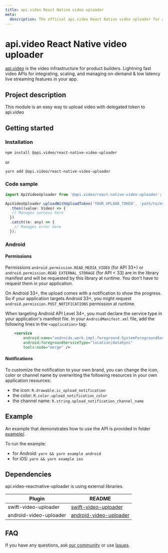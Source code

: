 ```yaml
---
title: api.video React Native video uploader
meta: 
  description: The official api.video React Native video uploader for api.video. [api.video](https://api.video/) is the video infrastructure for product builders. Lightning fast video APIs for integrating, scaling, and managing on-demand & low latency live streaming features in your app.
---
```

<!--
THIS FILE IS AUTOMATICALLY GENERATED. DO NOT EDIT!
 IF YOU NEED TO CHANGE THIS FILE,  CREATE A PR IN THE SOURCE REPOSITORY.
-->

# api.video React Native video uploader

[api.video](https://api.video/) is the video infrastructure for product builders. Lightning fast video APIs for integrating, scaling, and managing on-demand & low latency live streaming features in your app.

## Project description

This module is an easy way to upload video with delegated token to api.video

## Getting started

### Installation

```sh
npm install @api.video/react-native-video-uploader
```

or

```sh
yarn add @api.video/react-native-video-uploader
```

### Code sample

```js
import ApiVideoUploader from '@api.video/react-native-video-uploader';

ApiVideoUploader.uploadWithUploadToken('YOUR_UPLOAD_TOKEN', 'path/to/my-video.mp4')
  .then((value: Video) => {
   // Manages success here
  })
  .catch((e: any) => {
    // Manages error here
  });
```

### Android

#### Permissions

Permissions `android.permission.READ_MEDIA_VIDEO` (for API 33+) or `android.permission.READ_EXTERNAL_STORAGE` (for API < 33) are in the library manifest and will be requested by this library at runtime. You don't have to request them in your application.

On Android 33+, the upload comes with a notification to show the progress. So if your application targets Android 33+, you might request `android.permission.POST_NOTIFICATIONS` permission at runtime.

When targeting Android API Level 34+, you must declare the service type in your application's manifest file.
In your `AndroidManifest.xml` file, add the following lines in the `<application>` tag:

```xml
    <service
        android:name="androidx.work.impl.foreground.SystemForegroundService"
        android:foregroundServiceType="location|dataSync"
        tools:node="merge" />
```

#### Notifications

To customize the notification to your own brand, you can change the icon, color or channel name by overwriting the following resources in your own application resources:
  - the icon: `R.drawable.ic_upload_notification`
  - the color: `R.color.upload_notification_color`
  - the channel name: `R.string.upload_notification_channel_name`


## Example

An example that demonstrates how to use the API is provided in folder [example/](https://github.com/apivideo/api.video-reactnative-uploader/tree/main/example).

To run the example:
  - for Android:
`yarn && yarn example android`
  - for iOS:
`yarn && yarn example ios`

## Dependencies

api.video-reactnative-uploader is using external libraries.

| Plugin                 | README                   |
| ---------------------- | ------------------------ |
| swift-video-uploader   | [swift-video-uploader]   |
| android-video-uploader | [android-video-uploader] |

## FAQ

If you have any questions, ask [our community](https://community.api.video) or use [Issues].

[//]: # "These are reference links used in the body of this note and get stripped out when the markdown processor does its job. There is no need to format nicely because it shouldn't be seen. Thanks SO - http://stackoverflow.com/questions/4823468/store-comments-in-markdown-syntax"
[swift-video-uploader]: https://github.com/apivideo/api.video-swift-uploader
[android-video-uploader]: https://github.com/apivideo/api.video-android-uploader
[issues]: https://github.com/apivideo/api.video-reactnative-uploader/issues
